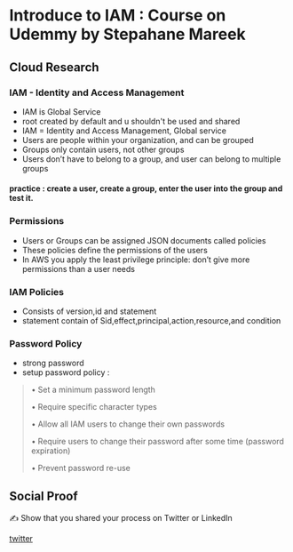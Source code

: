 
# Introduce to IAM : Course on Udemmy by Stepahane Mareek

## Cloud Research
### IAM - Identity and Access Management
- IAM is Global Service 
- root created by default and u shouldn't be used and shared 
- IAM = Identity and Access Management, Global service
- Users are people within your organization, and can be grouped
- Groups only contain users, not other groups
- Users don’t have to belong to a group, and user can belong to multiple groups

#### practice : create a user, create a group, enter the user into the group and test it.


### Permissions 
- Users or Groups can be assigned JSON documents called policies
- These policies define the permissions of the users
- In AWS you apply the least privilege principle: don’t give more permissions than a user needs 

### IAM Policies 
- Consists of version,id and statement
- statement contain of Sid,effect,principal,action,resource,and condition 

### Password Policy 
- strong password 
- setup password policy : 

>  • Set a minimum password length
>
>  • Require specific character types
>
>  • Allow all IAM users to change their own passwords
>
>  • Require users to change their password after some time (password expiration)
>
>  • Prevent password re-use
  

## Social Proof

✍️ Show that you shared your process on Twitter or LinkedIn

[twitter](https://mobile.twitter.com/tiaradwim1306/status/1611377077252689920)
